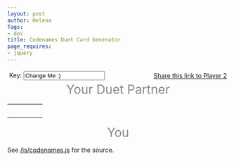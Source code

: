 ```yaml
---
layout: post
author: Helena
Tags:
- dev
title: Codenames Duet Card Generator
page_requires:
- jquery
---
```


<style type="text/css">
.post-content td {
	border: 1px solid black;
}
#controls {
    display: flex;
    align-items: center;
    justify-content: space-between;
	padding: 0.3em;
}
.player {
	text-align: center;
	font-size: 200%;
	color: #888;
}
</style>
<div id="controls">
	<label>
		Key:
		<input type="text" id="seed" value="Change Me :)"/>
	</label>
	<a id="p2" href="">Share this link to Player 2</a>
</div>
<div class="player">
	Your Duet Partner
</div>
<table id="card" style="width: 100%">
    <tr>
        <td id="0.0"></td>
        <td id="0.1"></td>
        <td id="0.2"></td>
        <td id="0.3"></td>
        <td id="0.4"></td>
    </tr>
    <tr>
        <td id="1.0"></td>
        <td id="1.1"></td>
        <td id="1.2"></td>
        <td id="1.3"></td>
        <td id="1.4"></td>
    </tr>
    <tr>
        <td id="2.0"></td>
        <td id="2.1"></td>
        <td id="2.2"></td>
        <td id="2.3"></td>
        <td id="2.4"></td>
    </tr>
    <tr>
        <td id="3.0"></td>
        <td id="3.1"></td>
        <td id="3.2"></td>
        <td id="3.3"></td>
        <td id="3.4"></td>
    </tr>
    <tr>
        <td id="4.0"></td>
        <td id="4.1"></td>
        <td id="4.2"></td>
        <td id="4.3"></td>
        <td id="4.4"></td>
    </tr>
</table>
<div class="player">
	You
</div>

<script src="/js/lib.js"></script>
<script src="/js/codenames.js"></script>
See [/js/codenames.js](/js/codenames.js) for the source.
